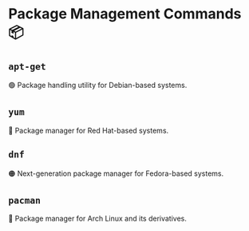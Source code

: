 # Package Management Commands 📦

## `apt-get`
🟢 Package handling utility for Debian-based systems.

## `yum`
🔴 Package manager for Red Hat-based systems.

## `dnf`
🟠 Next-generation package manager for Fedora-based systems.

## `pacman`
🔵 Package manager for Arch Linux and its derivatives.
